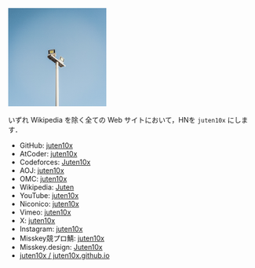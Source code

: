 <head prefix="og: http://ogp.me/ns# fb: http://ogp.me/ns/fb# website: http://ogp.me/ns/website#">
  <meta property="og:title" content="juten10x">
  <meta property="og:type" content="website">
  <meta property="og:url" content="https://juten10x.github.io">
  <meta property="og:image" content="https://juten10x.github.io/images_for_ogp/IMG_2576.jpeg">
  <meta property="og:site_name" content="juten10x.github.io">
  <meta name="twitter::card" content="summary_large_image">
  <!-- <meta property="og:description" content="ページのディスクリプション" /> -->
  <!-- <meta property="og:locale" content="ローカル言語" /> -->
</head>

<img src="light_white.jpg" width="200px" alt="アイコン．快晴の空を背景に，白い柱の上に双頭の電灯が載っている．">

いずれ Wikipedia を除く全ての Web サイトにおいて，HNを `juten10x` にします．
* GitHub: [juten10x](https://github.com/juten10x)
* AtCoder: [juten10x](https://atcoder.jp/users/juten10x)
* Codeforces: [Juten10x](https://codeforces.com/profile/Juten10x)
* AOJ: [juten10x](https://onlinejudge.u-aizu.ac.jp/status/users/juten10x)
* OMC: [juten10x](https://onlinemathcontest.com/users/juten10x)
* Wikipedia: [Juten](https://ja.wikipedia.org/wiki/%E5%88%A9%E7%94%A8%E8%80%85:Juten)
* YouTube: [juten10x](https://www.youtube.com/@juten10x)
* Niconico: [juten10x](https://www.nicovideo.jp/user/125236633)
* Vimeo: [juten10x](https://vimeo.com/juten10x)
* X: [juten10x](https://x.com/juten10x)
* Instagram: [juten10x](https://www.instagram.com/juten10x)
* Misskey競プロ鯖: [juten10x](https://misskey.kyoupro.com/@Juten10x)
* Misskey.design: [Juten10x](https://misskey.design/@Juten10x)
* [juten10x / juten10x.github.io](https://github.com/Juten10x/juten10x.github.io)

